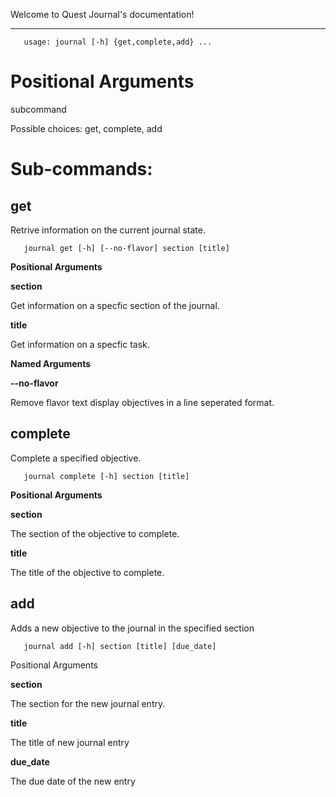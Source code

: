 Welcome to Quest Journal's documentation!
*****************************************
```
   usage: journal [-h] {get,complete,add} ...
```

Positional Arguments
====================

subcommand

Possible choices: get, complete, add


Sub-commands:
=============


get
---

Retrive information on the current journal state.
```
   journal get [-h] [--no-flavor] section [title]
```

**Positional Arguments**


__section__

Get information on a specfic section of the journal.

__title__

Get information on a specfic task.


**Named Arguments**


__--no-flavor__

Remove flavor text display objectives in a line seperated format.


complete
--------

Complete a specified objective.
```
   journal complete [-h] section [title]

```
**Positional Arguments**


__section__

The section of the objective to complete.

__title__

The title of the objective to complete.


add
---

Adds a new objective to the journal in the specified section
```
   journal add [-h] section [title] [due_date]
```

Positional Arguments


__section__

The section for the new journal entry.

__title__

The title of new journal entry

__due_date__

The due date of the new entry

